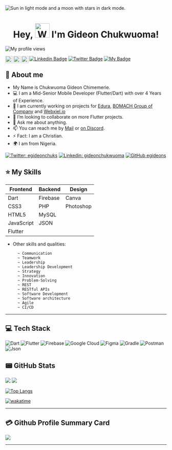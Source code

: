 <picture>
  <source media="(prefers-color-scheme: dark)" srcset="https://user-images.githubusercontent.com/25423296/163456776-7f95b81a-f1ed-45f7-b7ab-8fa810d529fa.png">
  <source media="(prefers-color-scheme: light)" srcset="https://user-images.githubusercontent.com/25423296/163456779-a8556205-d0a5-45e2-ac17-42d089e3c3f8.png">
  <img alt="Sun in light mode and a moon with stars in dark mode." src="https://user-images.githubusercontent.com/25423296/163456779-a8556205-d0a5-45e2-ac17-42d089e3c3f8.png">
</picture>

<h1 align="center"> Hey, <img src="https://raw.githubusercontent.com/nixin72/nixin72/master/wave.gif"
         alt="Waving hand animated gif"
         height="45"
         width="45" /> I'm Gideon Chukwuoma!
</h1>

<p align="left"> <img src="https://komarev.com/ghpvc/?username=egideons&label=Views&color=blue&style=plastic" alt="My profile views" /> </p>

<a href="https://github.com/egideons">
  <img align="left" alt="Gideon's Github" width="22px" src="https://cdn.jsdelivr.net/npm/simple-icons@v3/icons/github.svg" />
</a>
<a href="https://twitter.com/egideonchuks">
  <img align="left" alt="Gideon's Twitter" width="22px" src="https://cdn.jsdelivr.net/npm/simple-icons@v3/icons/twitter.svg" />
</a>
<a href="https://linkedin.com/in/egideons">
  <img align="left" alt="Gideon's Linkdein" width="22px" src="https://cdn.jsdelivr.net/npm/simple-icons@v3/icons/linkedin.svg" />
</a>

[![Linkedin Badge](https://img.shields.io/badge/-Gideon-blue?style=for-the-badge&logo=Linkedin&logoColor=white&link=https://www.linkedin.com/in/gideon-chukwuoma-019203235/)](https://www.linkedin.com/in/gideon-chukwuoma-019203235/) [![Twitter Badge](https://img.shields.io/badge/-@egideonchuks-black?style=for-the-badge&logo=twitter&logoColor=white&link=https://twitter.com/egideonchuks)](https://mobile.twitter.com/egideonchuks) [![My Badge](https://img.shields.io/badge/-Gideon.Chukwuoma.Chimemerie-green?style=for-the-badge&logo=Google-Chrome&logoColor=white&link=https://gideonchukwuoma.vercel.app/)](https://gideonchukwuoma.vercel.app/)

## 👤 About me

- My Name is Chukwuoma Gideon Chimemerie.
- 💻 I am a Mid-Senior Mobile Developer (Flutter/Dart) with over 4 Years of Experience.
- 🔭 I am currently working on projects for [Edura](https://github.com/Edura-ng), [BOMACH Group of Company](https://bomachgroup.com) and [Webxiel.io](https://webxiel.com)
- 👯 I’m looking to collaborate on more Flutter projects.
- 💬 Ask me about anything.
- 📫 You can reach me by [Mail](mailto:egideonchuks@gmail.com) or [on Discord](discordapp.com/users/751980182981836810).
- ⚡ Fact: I am a Christian.
- 🌍 I am from Nigeria.

<!-- Social handles -->

[![Twitter: egideonchuks](https://img.shields.io/twitter/follow/egideonchuks?style=social)](https://twitter.com/egideonchuks)
[![Linkedin: gideonchukwuoma](https://img.shields.io/badge/-gideonchukwuoma-blue?style=flat-square&logo=Linkedin&logoColor=white&link=linkedin.com/in/gideonchukwuoma/)](linkedin.com/in/gideonchukwuoma/)
[![GitHub egideons](https://img.shields.io/github/followers/egideons?label=follow&style=social)](https://github.com/egideons)

<!-- List of my skills -->

## ⭐️ My Skills

<table>
  <thead>
    <tr>
      <th>Frontend</th>
      <th>Backend</th>
      <th>Design</th>
    </tr>
   </thead>
   <tbody>
     <tr>
       <td>Dart</td>
       <td>Firebase</td>
       <td>Canva</td>
     </tr>
     <tr>
       <td>CSS3</td>
       <td>PHP</td>
       <td>Photoshop</td>
     <tr>
       <td>HTML5</td>
       <td>MySQL</td>
       <td></td>
     </tr>
     </tr>
     <tr>
       <td>JavaScript</td>
       <td>JSON</td>
       <td></td>
     </tr>
     <tr>
       <td>Flutter</td>
       <td></td>
       <td></td>
     </tr>
  </tbody>
</table>

- Other skills and qualities:

        ~ Communication
        ~ Teamwork
        ~ Leadership
        ~ Leadership Development
        ~ Strategy
        ~ Innovation
        ~ Problem-Solving
        ~ REST
        ~ RESTful APIs
        ~ Software Development
        ~ Software architecture
        ~ Agile
        ~ CI/CD

---

<!-- Tech Stack -->

## 💻 Tech Stack

![Dart](https://img.shields.io/badge/dart-%230175C2.svg?style=for-the-badge&logo=dart&logoColor=white)
![Flutter](https://img.shields.io/badge/Flutter-%2302569B.svg?style=for-the-badge&logo=Flutter&logoColor=white)
![Firebase](https://img.shields.io/badge/firebase-%23039BE5.svg?style=for-the-badge&logo=firebase)
![Google Cloud](https://img.shields.io/badge/Google%20Cloud-%234285F4.svg?style=for-the-badge&logo=google-cloud&logoColor=white)
![Figma](https://img.shields.io/badge/figma-%23F24E1E.svg?style=for-the-badge&logo=figma&logoColor=white)
![Gradle](https://img.shields.io/badge/Gradle-02303A.svg?style=for-the-badge&logo=Gradle&logoColor=white)
![Postman](https://img.shields.io/badge/Postman-FF6C37?style=for-the-badge&logo=postman&logoColor=white)
![Json](https://img.shields.io/badge/Json-black?style=for-the-badge&logo=json&logoColor=white)

## 📟 GitHub Stats

<picture>
  <source
    srcset="https://github-readme-stats.vercel.app/api?username=egideons&show_icons=true&theme=transparent&include_all_commits=false&custom_title=My%20GitHub%20Stats"
    media="(prefers-color-scheme: dark)"
  />
  <source
    srcset="https://github-readme-stats.vercel.app/api?username=egideons&show_icons=true&theme=transparent&include_all_commits=false&custom_title=My%20GitHub%20Stats"
    media="(prefers-color-scheme: light), (prefers-color-scheme: no-preference)"
  />
<img src="https://github-readme-stats.vercel.app/api?username=egideons&show_icons=true"/>
</picture>

<!-- Streak Stats -->

<picture>
  <source
    srcset="https://github-readme-streak-stats.herokuapp.com/?user=egideons&show_icons=true&theme=transparent&include_all_commits=true&custom_title=My%20GitHub%20Stats"
    media="(prefers-color-scheme: dark)"
  />
  <source
    srcset="https://github-readme-streak-stats.herokuapp.com/?user=egideons&show_icons=true&theme=transparent&include_all_commits=true&custom_title=My%20GitHub%20Stats"
    media="(prefers-color-scheme: light), (prefers-color-scheme: no-preference)"
  />
<img src="https://github-readme-streak-stats.herokuapp.com/?user=egideons&show_icons=true"/>
</picture>

<!-- <img width="50%" src="https://github-readme-streak-stats.herokuapp.com/?user=egideons&theme=vue" /> -->

[![Top Langs](https://github-readme-stats.vercel.app/api/top-langs/?username=egideons&layout=compact&theme=transparent&langs_count=6)](https://github.com/egideons)

[![wakatime](https://wakatime.com/badge/user/90acafa5-8b31-4fad-9c88-c6780ccb35cf.svg?style=for-the-badge)](https://wakatime.com/@90acafa5-8b31-4fad-9c88-c6780ccb35cf)

---

## 💳 Github Profile Summary Card

<p align="center-left">
  <img src="https://github-profile-summary-cards.vercel.app/api/cards/profile-details?username=egideons&theme=transparent"/>
</p>

---
